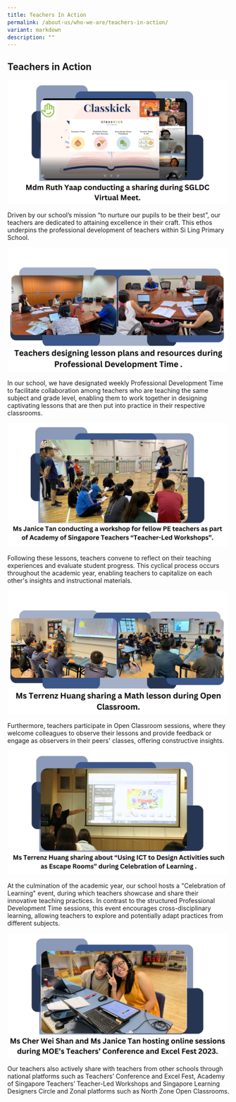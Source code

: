 ```yaml
---
title: Teachers In Action
permalink: /about-us/who-we-are/teachers-in-action/
variant: markdown
description: ""
---
```

<h2>Teachers in Action</h2>
<div class="isomer-image-wrapper">
<img style="width:500px" height="auto" width="100%" src="/images/Ruth_teachers_in_action.png">
</div>
<p>Driven by our school’s mission “to nurture our pupils to be their best”,
our teachers are dedicated to attaining excellence in their craft. This
ethos underpins the professional development of teachers within Si Ling
Primary School.</p>

<div class="isomer-image-wrapper">
<img style="width:500px" height="auto" width="100%" src="/images/Marie_teachers_in_action.png">
</div>
<p>In our school, we have designated weekly Professional Development Time
to facilitate collaboration among teachers who are teaching the same subject
and grade level, enabling them to work together in designing captivating
lessons that are then put into practice in their respective classrooms.</p>
<div class="isomer-image-wrapper">
<img style="width:500px" height="auto" width="100%" src="/images/Janice_Teachers_in_action.png">
</div>
<p>Following these lessons, teachers convene to reflect on their teaching
experiences and evaluate student progress. This cyclical process occurs
throughout the academic year, enabling teachers to capitalize on each other's
insights and instructional materials.</p>
<div class="isomer-image-wrapper">
<img style="width:500px" height="auto" width="100%" src="/images/moreeeee.png">
</div>
<p>Furthermore, teachers participate in Open Classroom sessions, where they
welcome colleagues to observe their lessons and provide feedback or engage
as observers in their peers' classes, offering constructive insights.</p>


<div class="isomer-image-wrapper">
<img style="width:500px" height="auto" width="100%" src="/images/Terrenz_teachers_in_action_2.png">
</div>
<p>At the culmination of the academic year, our school hosts a "Celebration
of Learning" event, during which teachers showcase and share their innovative
teaching practices. In contrast to the structured Professional Development
Time sessions, this event encourages cross-disciplinary learning, allowing
teachers to explore and potentially adapt practices from different subjects.</p>
<div class="isomer-image-wrapper">
<img style="width:500px" height="auto" width="100%" src="/images/Wei_Shan_Teachers_in_action.png">
<p>Our teachers also actively share with teachers from other schools through
national platforms such as Teachers’ Conference and Excel Fest, Academy
of Singapore Teachers’ Teacher-Led Workshops and Singapore Learning Designers
Circle and Zonal platforms such as North Zone Open Classrooms.</p></div>